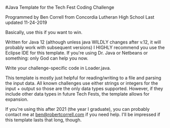 #Java Template for the Tech Fest Coding Challenge

Programmed by Ben Correll from Concordia Lutheran High School
Last updated 11-24-2019

Basically, use this if you want to win.

Written for Java 12 (although unless java WILDLY changes after v.12, it will probably work with subsequent versions)
I HIGHLY recommend you use the Eclipse IDE for this template. If you're using Dr. Java or Netbeans or something: only God can help you now.

Write your challenge-specific code in Loader.java.

This template is mostly just helpful for reading/writing to a file and parsing the input data.
All known challenges use either strings or integers for the input + output so those are the only data types supported.
However, if they include other data types in future Tech Fests, the template allows for expansion.

If you're using this after 2021 (the year I graduate), you can probably contact me at ben@robertcorrell.com if you need help. I'll be impressed if this template lasts that long, though.
